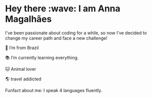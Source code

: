<h1> Hey there :wave: I am Anna Magalhães</h1>

I've been passionate about coding for a while, so now I've decided to change my career path and face a new challenge!

:house_with_garden: I’m from Brazil

:books: I’m currently learning everything.

:cat: Animal lover

🌎 travel addicted 

Funfact about me: I speak 4 languages fluently. 



<!---
AnnaLuisaMagalhaes/AnnaLuisaMagalhaes is a ✨ special ✨ repository because its `README.md` (this file) appears on your GitHub profile.
You can click the Preview link to take a look at your changes.
--->
